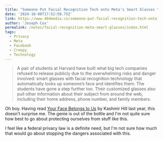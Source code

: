 ```yaml
---
title: "Someone Put Facial Recognition Tech onto Meta's Smart Glasses to Instantly Dox Strangers"
date: '2024-10-08T17:52:58.75Z'
link: https://www.404media.co/someone-put-facial-recognition-tech-onto-metas-smart-glasses-to-instantly-dox-strangers/
author: 'Joseph Cox'
permalink: /notes/facial-recognition-meta-smart-glasses/index.html
tags:
  - Privacy
  - Meta
  - Facebook
  - Creepy
  - Technology
---
```


> A pair of students at Harvard have built what big tech companies refused to release publicly due to the overwhelming risks and danger involved: smart glasses with facial recognition technology that automatically looks up someone’s face and identifies them. The students have gone a step further too. Their customized glasses also pull other information about their subject from around the web, including their home address, phone number, and family members.

Oh boy. Having read [Your Face Belongs to Us](https://kpwags.com/books/kashmir-hill-your-face-belongs-to-us/) by Kashmir Hill last year, this doesn't surprise me. The genie is out of the bottle and I'm not quite sure how best to go about protecting ourselves from stuff like this.

I feel like a federal privacy law is a definite need, but I'm not sure how much that would go about stopping the dangers associated with this.